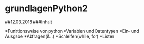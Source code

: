 # grundlagenPython2
##12.03.2018
###Inhalt

*Funktionsweise von python
*Variablen und Datentypen
*Ein- und Ausgabe
*Abfragen(if...)
*Schleifen(while, for)
*Listen
